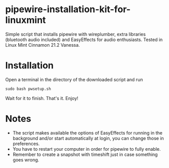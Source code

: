 # pipewire-installation-kit-for-linuxmint
Simple script that installs pipewire with wireplumber, extra libraries (bluetooth audio included) and EasyEffects for audio enthusiasts. Tested in Linux Mint Cinnamon 21.2 Vanessa.

# Installation
Open a terminal in the directory of the downloaded script and run

`sudo bash pwsetup.sh`

Wait for it to finish. That's it. Enjoy!

# Notes
+ The script makes available the options of EasyEffects for running in the background and/or start automatically at login, you can change those in preferences.
+ You have to restart your computer in order for pipewire to fully enable.
+ Remember to create a snapshot with timeshift just in case something goes wrong.

